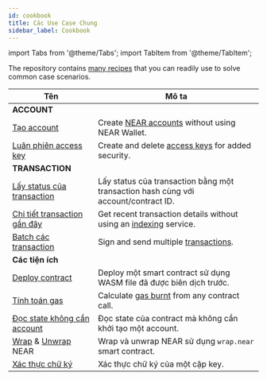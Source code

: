 ```yaml
---
id: cookbook
title: Các Use Case Chung
sidebar_label: Cookbook
---
```


import Tabs from '@theme/Tabs';
import TabItem from '@theme/TabItem';

The repository contains [many recipes](https://github.com/near/near-api-js/blob/master/packages/cookbook) that you can readily use to solve common case scenarios.

| Tên                                                                                                                                                                                                   | Mô ta                                                                                                          |
| ----------------------------------------------------------------------------------------------------------------------------------------------------------------------------------------------------- | -------------------------------------------------------------------------------------------------------------- |
| **ACCOUNT**                                                                                                                                                                                           |                                                                                                                |
| [Tạo account](https://github.com/near/near-api-js/blob/master/packages/cookbook/accounts/create-testnet-account.js)                                                                                   | Create [NEAR accounts](/concepts/protocol/account-model) without using NEAR Wallet.                            |
| [Luân phiên access key](https://github.com/near/near-api-js/tree/master/packages/cookbook/accounts/access-keys)                                                                                       | Create and delete [access keys](/concepts/protocol/access-keys) for added security.                            |
| **TRANSACTION**                                                                                                                                                                                       |                                                                                                                |
| [Lấy status của transaction](https://github.com/near/near-api-js/blob/master/packages/cookbook/transactions/get-tx-status.js)                                                                         | Lấy status của transaction bằng một transaction hash cùng với account/contract ID.                             |
| [Chi tiết transaction gần đây](https://github.com/near/near-api-js/blob/master/packages/cookbook/transactions/get-tx-detail.js)                                                                       | Get recent transaction details without using an [indexing](/concepts/advanced/near-indexer-framework) service. |
| [Batch các transaction](https://github.com/near/near-api-js/blob/master/packages/cookbook/transactions/batch-transactions.js)                                                                         | Sign and send multiple [transactions](/concepts/protocol/transactions).                                        |
| **Các tiện ích**                                                                                                                                                                                      |                                                                                                                |
| [Deploy contract](https://github.com/near/near-api-js/blob/master/packages/cookbook/utils/deploy-contract.js)                                                                                         | Deploy một smart contract sử dụng WASM file đã được biên dịch trước.                                           |
| [Tính toán gas](https://github.com/near/near-api-js/blob/master/packages/cookbook/utils/calculate-gas.js)                                                                                             | Calculate [gas burnt](/concepts/protocol/gas) from any contract call.                                          |
| [Đọc state không cần account](https://github.com/near/near-api-js/blob/master/packages/cookbook/utils/get-state.js)                                                                                   | Đọc state của contract mà không cần khởi tạo một account.                                                      |
| [Wrap](https://github.com/near/near-api-js/blob/master/packages/cookbook/utils/wrap-near.js) & [Unwrap](https://github.com/near/near-api-js/blob/master/packages/cookbook/utils/unwrap-near.js)  NEAR | Wrap và unwrap NEAR sử dụng `wrap.near` smart contract.                                                        |
| [Xác thực chữ ký](https://github.com/near/near-api-js/blob/master/packages/cookbook/utils/verify-signature.js)                                                                                        | Xác thực chữ ký của một cặp key.                                                                               |
